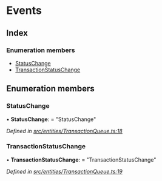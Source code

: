 # Events

## Index

### Enumeration members

* [StatusChange](_entities_transactionqueue_.events.md#statuschange)
* [TransactionStatusChange](_entities_transactionqueue_.events.md#transactionstatuschange)

## Enumeration members

### StatusChange

• **StatusChange**: = "StatusChange"

_Defined in_ [_src/entities/TransactionQueue.ts:18_](https://github.com/PolymathNetwork/polymath-sdk/blob/550676f/src/entities/TransactionQueue.ts#L18)

### TransactionStatusChange

• **TransactionStatusChange**: = "TransactionStatusChange"

_Defined in_ [_src/entities/TransactionQueue.ts:19_](https://github.com/PolymathNetwork/polymath-sdk/blob/550676f/src/entities/TransactionQueue.ts#L19)

